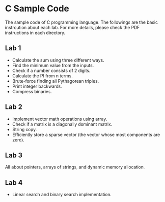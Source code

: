# C Sample Code

The sample code of C programming language. The followings are the basic instrcution about each lab. For more details, please check the PDF instructions in each directory.

## Lab 1
- Calculate the sum using three different ways.
- Find the minimum value from the inputs.
- Check if a number consists of 2 digits.
- Calculate the PI from n terms.
- Brute-force finding all Pythagorean triples.
- Print integer backwards.
- Compress binaries.

## Lab 2
- Implement vector math operations using array.
- Check if a matrix is a diagonally dominant matrix.
- String copy.
- Efficiently store a sparse vector (the vector whose most components are zero).

## Lab 3
All about pointers, arrays of strings, and dynamic memory allocation.

## Lab 4
- Linear search and binary search implementation.
